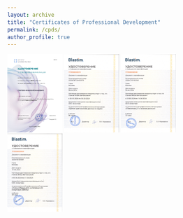 ```yaml
---
layout: archive
title: "Certificates of Professional Development"
permalink: /cpds/
author_profile: true
---
```


<a href="/files/cpds/pdfs/Analysis of NGS data.pdf"><img src='/files/cpds/pngs/Analysis of NGS data.png' title="Analysis of NGS data" width="25%"/></a>
<a href="/files/cpds/pdfs/Python for data analysis in science.pdf"><img src='/files/cpds/pngs/Python for data analysis in science.png' title="Python for data analysis in science" width="25%"/></a>
<a href="/files/cpds/pdfs/Statistics, R and data analysis.pdf"><img src='/files/cpds/pngs/Statistics, R and data analysis.png' title="Statistics, R and data analysis" width="25%"/></a>
<a href="/files/cpds/pdfs/Integrating AI into scientific work.pdf"><img src='/files/cpds/pngs/Integrating AI into scientific work.png' title="Integrating AI into scientific work" width="25%"/></a>